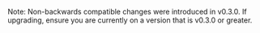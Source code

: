 Note: Non-backwards compatible changes were introduced in v0.3.0. If upgrading, ensure you are currently on a version that is v0.3.0 or greater.
